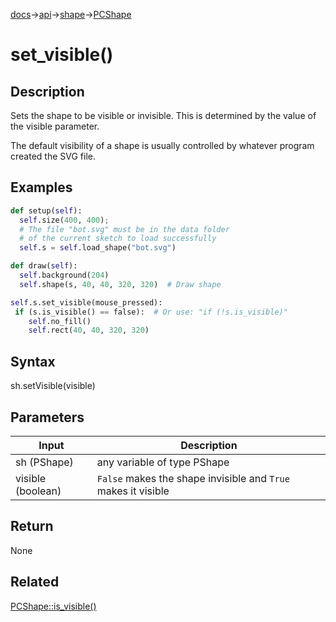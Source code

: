 [docs](/docs/)→[api](/docs/api)→[shape](/docs/api/shape/)→[PCShape](/docs/api/shape/PCShape/)

# set_visible()

## Description

Sets the shape to be visible or invisible. This is determined by the value of the visible parameter.

The default visibility of a shape is usually controlled by whatever program created the SVG file.

## Examples

```py
def setup(self):
  self.size(400, 400);
  # The file "bot.svg" must be in the data folder
  # of the current sketch to load successfully
  self.s = self.load_shape("bot.svg")

def draw(self):
  self.background(204)
  self.shape(s, 40, 40, 320, 320)  # Draw shape

self.s.set_visible(mouse_pressed):
 if (s.is_visible() == false):  # Or use: "if (!s.is_visible)"
    self.no_fill()
    self.rect(40, 40, 320, 320)
```

## Syntax

sh.setVisible(visible)

## Parameters

| Input             | Description |
| ----------------- | ----------- |
| sh (PShape)       | any variable of type PShape |
| visible (boolean) | `False` makes the shape invisible and `True` makes it visible |

## Return

None

## Related

[PCShape::is_visible()](/docs/api/shape/PCShape/PCShape_is_visible_.md)
